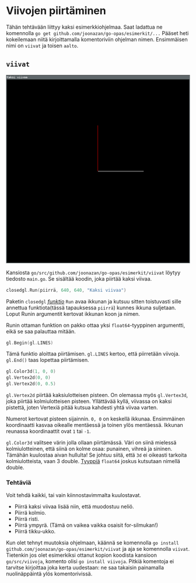 # Viivojen piirtäminen

Tähän tehtävään liittyy kaksi esimerkkiohjelmaa. Saat ladattua ne komennolla `go get github.com/joonazan/go-opas/esimerkit/...` Pääset heti kokeilemaan niitä kirjoittamalla komentoriviin ohjelman nimen. Ensimmäisen nimi on `viivat` ja toisen `aalto`.

## `viivat`

![kuva ohjelmasta käynnissä](viivat.png)

Kansiosta `go/src/github.com/joonazan/go-opas/esimerkit/viivat` löytyy tiedosto `main.go`. Se sisältää koodin, joka piirtää kaksi viivaa.

```Go
closedgl.Run(piirrä, 640, 640, "Kaksi viivaa")
```

Paketin `closedgl` [_funktio_](../ohjeet/funktio.md) `Run` avaa ikkunan ja kutsuu sitten toistuvasti sille annettua funktiota(tässä tapauksessa `piirrä`) kunnes ikkuna suljetaan. Loput Runin argumentit kertovat ikkunan koon ja nimen.

Runin ottaman funktion on pakko ottaa yksi `float64`-tyyppinen argumentti, eikä se saa palauttaa mitään.

```Go
gl.Begin(gl.LINES)
```

Tämä funktio aloittaa piirtämisen. `gl.LINES` kertoo, että piirretään viivoja. `gl.End()` taas lopettaa piirtämisen.

```Go
gl.Color3d(1, 0, 0)
gl.Vertex2d(0, 0)
gl.Vertex2d(0, 0.5)
```

`gl.Vertex2d` piirtää kaksiulotteisen pisteen. On olemassa myös `gl.Vertex3d`, joka piirtää kolmiulotteisen pisteen. Yllättävää kyllä, viivassa on kaksi pistettä, joten Vertexiä pitää kutsua kahdesti yhtä viivaa varten.

Numerot kertovat pisteen sijainnin. `0, 0` on keskellä ikkunaa. Ensimmäinen koordinaatti kasvaa oikealle mentäessä ja toinen ylös mentäessä. Ikkunan reunassa koordinaattit ovat `1` tai `-1`.

`gl.Color3d` valitsee värin jolla ollaan piirtämässä. Väri on siinä mielessä kolmiulotteinen, että siinä on kolme osaa: punainen, vihreä ja sininen. Tämähän kuulostaa aivan hullulta! Se johtuu siitä, että `3d` ei oikeasti tarkoita kolmiulotteista, vaan 3 double. [Tyyppiä](../ohjeet/tyypit.md) `float64` joskus kutsutaan nimellä double.

### Tehtäviä
Voit tehdä kaikki, tai vain kiinnostavimmalta kuulostavat.

 - Piirrä kaksi viivaa lisää niin, että muodostuu neliö.
 - Piirrä kolmio.
 - Piirrä risti.
 - Piirrä ympyrä. (Tämä on vaikea vaikka osaisit for-silmukan!)
 - Piirrä tikku-ukko.

Kun olet tehnyt muutoksia ohjelmaan, käännä se komennolla `go install github.com/joonazan/go-opas/esimerkit/viivat` ja aja se komennolla `viivat`. Tietenkin jos olet esimerkiksi ottanut kopion koodista kansioon `go/src/viivoja`, komento olisi `go install viivoja`. Pitkiä komentoja ei tarvitse kirjoittaa joka kerta uudestaan: ne saa takaisin painamalla nuolinäppäintä ylös komentorivissä.

